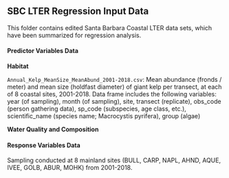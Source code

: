 ## SBC LTER Regression Input Data

This folder contains edited Santa Barbara Coastal LTER data sets, which have been summarized for regression analysis.



#### Predictor Variables Data

**Habitat**

`Annual_Kelp_MeanSize_MeanAbund_2001-2018.csv`: Mean abundance (fronds / meter) and mean size (holdfast diameter) of giant kelp per transect, at each of 8 coastal sites, 2001-2018. Data frame includes the following variables: year (of sampling), month (of sampling), site, transect (replicate), obs_code (person gathering data), sp_code (subspecies, age class, etc.), scientific_name (species name; Macrocystis pyrifera), group (algae)
<br>

**Water Quality and Composition**

#### Response Variables Data

Sampling conducted at 8 mainland sites (BULL, CARP, NAPL, AHND, AQUE, IVEE, GOLB, ABUR, MOHK) from 2001-2018. 




